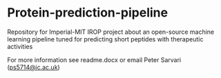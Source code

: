 # Protein-prediction-pipeline

Repository for Imperial-MIT IROP project about an open-source machine learning pipeline tuned for predicting short peptides with therapeutic activities

For more information see readme.docx or email Peter Sarvari (ps5714@ic.ac.uk)
